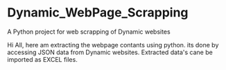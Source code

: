 # Dynamic_WebPage_Scrapping
A Python project for web scrapping of Dynamic websites

Hi All,
  here am extracting the webpage contants using python.
  its done by accessing JSON data from Dynamic websites.
  Extracted data's cane be imported as EXCEL files.
